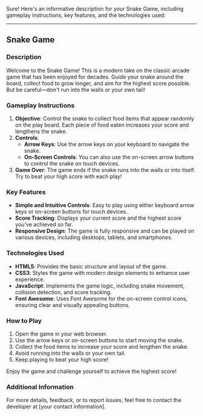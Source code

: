 Sure! Here's an informative description for your Snake Game, including gameplay instructions, key features, and the technologies used:

---

## Snake Game

### Description
Welcome to the Snake Game! This is a modern take on the classic arcade game that has been enjoyed for decades. Guide your snake around the board, collect food to grow longer, and aim for the highest score possible. But be careful—don't run into the walls or your own tail!

### Gameplay Instructions
1. **Objective**: Control the snake to collect food items that appear randomly on the play board. Each piece of food eaten increases your score and lengthens the snake.
2. **Controls**:
   - **Arrow Keys**: Use the arrow keys on your keyboard to navigate the snake.
   - **On-Screen Controls**: You can also use the on-screen arrow buttons to control the snake on touch devices.
3. **Game Over**: The game ends if the snake runs into the walls or into itself. Try to beat your high score with each play!

### Key Features
- **Simple and Intuitive Controls**: Easy to play using either keyboard arrow keys or on-screen buttons for touch devices.
- **Score Tracking**: Displays your current score and the highest score you’ve achieved so far.
- **Responsive Design**: The game is fully responsive and can be played on various devices, including desktops, tablets, and smartphones.

### Technologies Used
- **HTML5**: Provides the basic structure and layout of the game.
- **CSS3**: Styles the game with modern design elements to enhance user experience.
- **JavaScript**: Implements the game logic, including snake movement, collision detection, and score tracking.
- **Font Awesome**: Uses Font Awesome for the on-screen control icons, ensuring clear and visually appealing buttons.

### How to Play
1. Open the game in your web browser.
2. Use the arrow keys or on-screen buttons to start moving the snake.
3. Collect the food items to increase your score and lengthen the snake.
4. Avoid running into the walls or your own tail.
5. Keep playing to beat your high score!

Enjoy the game and challenge yourself to achieve the highest score!

### Additional Information
For more details, feedback, or to report issues, feel free to contact the developer at [your contact information].
